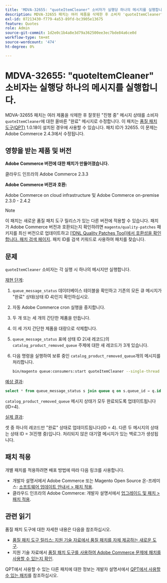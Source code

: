 ```yaml
---
title: 'MDVA-32655: "quoteItemCleaner" 소비자가 실행당 하나의 메시지를 실행합니다.'
description: MDVA-32655 패치는 여러 제품을 삭제한 후 소비자 'quoteItemCleaner'에 대한 잘못된 "진행 중" 메시지 상태를 올바른 "완료" 메시지로 수정합니다. 이 패치는 [Quality Patches Tool (QPT)](/help/announcements/adobe-commerce-announcements/magento-quality-patches-released-new-tool-to-self-serve-quality-patches.md) 1.0.18이 설치된 경우 사용할 수 있습니다. 패치 ID가 32655. 이 문제는 Adobe Commerce 2.4.3에서 수정됩니다.
exl-id: 07213430-f779-4a53-89fd-bc3905e13675
feature: Quotes
role: Admin
source-git-commit: 1d2e0c1b4a8e3d79a362500ee3ec7bde84a6ce0d
workflow-type: tm+mt
source-wordcount: '474'
ht-degree: 0%

---
```


# MDVA-32655: &quot;quoteItemCleaner&quot; 소비자는 실행당 하나의 메시지를 실행합니다.

MDVA-32655 패치는 여러 제품을 삭제한 후 잘못된 &quot;진행 중&quot; 메시지 상태를 소비자 `quoteItemCleaner`에 대한 올바른 &quot;완료&quot; 메시지로 수정합니다. 이 패치는 [품질 패치 도구(QPT)](/help/announcements/adobe-commerce-announcements/magento-quality-patches-released-new-tool-to-self-serve-quality-patches.md) 1.0.18이 설치된 경우에 사용할 수 있습니다. 패치 ID가 32655. 이 문제는 Adobe Commerce 2.4.3에서 수정됩니다.

## 영향을 받는 제품 및 버전

**Adobe Commerce 버전에 대한 패치가 만들어졌습니다.**

클라우드 인프라의 Adobe Commerce 2.3.3

**Adobe Commerce 버전과 호환:**

Adobe Commerce on cloud infrastructure 및 Adobe Commerce on-premise 2.3.0 - 2.4.2

>[!NOTE]
>
>이 패치는 새로운 품질 패치 도구 릴리스가 있는 다른 버전에 적용할 수 있습니다. 패치가 Adobe Commerce 버전과 호환되는지 확인하려면 `magento/quality-patches` 패키지를 최신 버전으로 업데이트하고 [[!DNL Quality Patches Tool]에서 호환성을 확인합니다. 패치 검색 페이지](https://devdocs.magento.com/quality-patches/tool.html#patch-grid). 패치 ID를 검색 키워드로 사용하여 패치를 찾습니다.

## 문제

`quoteItemCleaner` 소비자는 각 실행 시 하나의 메시지만 실행합니다.

<u>재현 단계</u>:

1. `queue_message_status` 데이터베이스 테이블을 확인하고 기존의 모든 큐 메시지가 &quot;완료&quot; 상태(상태 ID 4)인지 확인하십시오.
1. 자동 Adobe Commerce cron 실행을 중지합니다.
1. 두 개 또는 세 개의 간단한 제품을 만듭니다.
1. 이 세 가지 간단한 제품을 대량으로 삭제합니다.
1. `queue_message_status` 표에 상태 ID 2(새 레코드)의 `catalog_product_removed_queue` 주제에 대한 새 레코드가 3개 있습니다.
1. 다음 명령을 실행하여 보류 중인 `catalog_product_removed_queue`개의 메시지를 처리합니다.

   ```bash
   bin/magento queue:consumers:start quoteItemCleaner --single-thread --max-messages=100
   ```

<u>예상 결과</u>:

```sql
select * from queue_message_status s join queue q on s.queue_id = q.id where q.name = "catalog_product_removed_queue";
```

`catalog_product_removed_queue` 메시지 상태가 모두 완료되도록 업데이트됩니다(ID=4).

<u>실제 결과</u>:

셋 중 하나의 레코드만 &quot;완료&quot; 상태로 업데이트됩니다(ID = 4). 다른 두 메시지의 상태는 상태 ID = 3(진행 중)입니다. 처리되지 않은 대기열 메시지가 있는 백로그가 생성됩니다.

## 패치 적용

개별 패치를 적용하려면 배포 방법에 따라 다음 링크를 사용합니다.

* 개발자 설명서에서 Adobe Commerce 또는 Magento Open Source 온-프레미스: [소프트웨어 업데이트 안내서 > 패치 적용](https://devdocs.magento.com/guides/v2.4/comp-mgr/patching/mqp.html).
* 클라우드 인프라의 Adobe Commerce: 개발자 설명서에서 [업그레이드 및 패치 > 패치 적용](https://devdocs.magento.com/cloud/project/project-patch.html).

## 관련 읽기

품질 패치 도구에 대한 자세한 내용은 다음을 참조하십시오.

* [품질 패치 도구 릴리스: 지원 기술 자료에서 품질 패치를 자체 제공하는 새로운 도구](/help/announcements/adobe-commerce-announcements/magento-quality-patches-released-new-tool-to-self-serve-quality-patches.md).
* 지원 기술 자료에서 [품질 패치 도구를 사용하여 Adobe Commerce 문제에 패치를 사용할 수 있는지 확인](/help/support-tools/patches-available-in-qpt-tool/check-patch-for-magento-issue-with-magento-quality-patches.md).

QPT에서 사용할 수 있는 다른 패치에 대한 정보는 개발자 설명서에서 [QPT에서 사용할 수 있는 패치](https://devdocs.magento.com/quality-patches/tool.html#patch-grid)를 참조하십시오.
